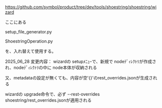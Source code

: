 https://github.com/symbol/product/tree/dev/tools/shoestring/shoestring/wizard

ここにある

setup_file_generator.py

ShoestringOperation.py

を、入れ替えて使用する。

2025_06_28
変更内容：
wizardの setupﾒﾆｭｰで、新規で nodeﾃﾞｨﾚｸﾄﾘが作成され、nodeﾃﾞｨﾚｸﾄﾘの中に node本体が収納される

又、metadataの設定が無くても、内容が空'{}'のrest_overrides.jsonが生成される

wizardの upgrade命令で、必ず --rest-overrides shoestring/rest_overrides.jsonが適用される
